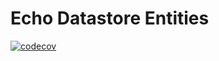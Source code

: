 # Echo Datastore Entities

[![codecov](https://codecov.io/gh/echomobi/echo-datastore-entities/branch/master/graph/badge.svg)](https://codecov.io/gh/echomobi/echo-datastore-entities)